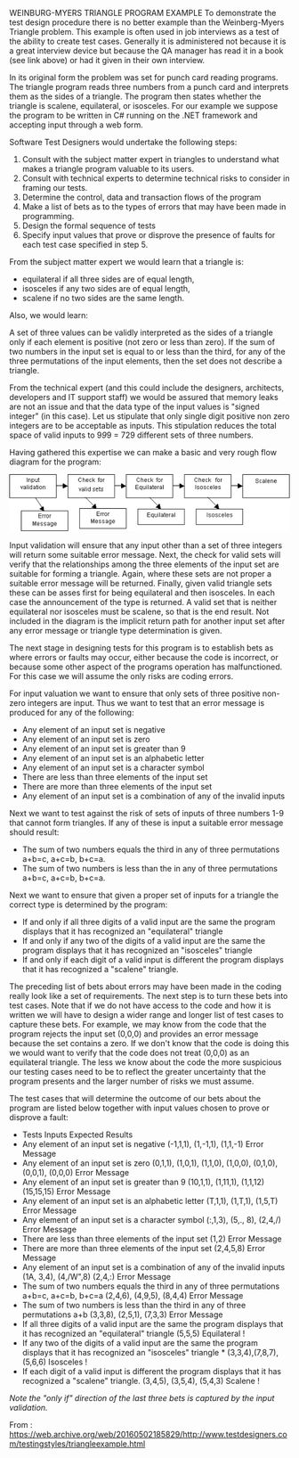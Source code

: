 WEINBURG-MYERS TRIANGLE PROGRAM EXAMPLE
To demonstrate the test design procedure there is no better example than the Weinberg-Myers Triangle problem. This example is often used in job interviews as a test of the ability to create test cases. Generally it is administered not because it is a great interview device but because the QA manager has read it in a book (see link above) or had it given in their own interview.

In its original form the problem was set for punch card reading programs. The triangle program reads three numbers from a punch card and interprets them as the sides of a triangle. The program then states whether the triangle is scalene, equilateral, or isosceles. For our example we suppose the program to be written in C# running on the .NET framework and accepting input through a web form. 

Software Test Designers would undertake the following steps:

1) Consult with the subject matter expert in triangles to understand what makes a triangle program valuable to its users. 
2) Consult with technical experts to determine technical risks to consider in framing our tests.
3) Determine the control, data and transaction flows of the program 
4) Make a list of bets as to the types of errors that may have been made in programming.
5) Design the formal sequence of tests
6) Specify input values that prove or disprove the presence of faults for each test case specified in step 5.

From the subject matter expert we would learn that a triangle is: 
* equilateral if all three sides are of equal length,
* isosceles if any two sides are of equal length,
* scalene if no two sides are the same length. 

Also, we would learn:

A set of three values can be validly interpreted as the sides of a triangle only if each element is positive (not zero or less than zero).
If the sum of two numbers in the input set is equal to or less than the third, for any of the three permutations of the input elements, then the set does not describe a triangle.

From the technical expert (and this could include the designers, architects, developers and IT support staff) we would be assured that memory leaks are not an issue and that the data type of the input values is "signed integer" (in this case). Let us stipulate that only single digit positive non zero integers are to be acceptable as inputs. This stipulation reduces the total space of valid inputs to 9*9*9 = 729 different sets of three numbers.

Having gathered this expertise we can make a basic and very rough flow diagram for the program:

![](triangletestflows.gif)

Input validation will ensure that any input other than a set of three integers will return some suitable error message. Next, the check for valid sets will verify that the relationships among the three elements of the input set are suitable for forming a triangle. Again, where these sets are not proper a suitable error message will be returned. Finally, given valid triangle sets these can be asses first for being equilateral and then isosceles. In each case the announcement of the type is returned. A valid set that is neither equilateral nor isosceles must be scalene, so that is the end result. Not included in the diagram is the implicit return path for another input set after any error message or triangle type determination is given.

The next stage in designing tests for this program is to establish bets as where errors or faults may occur, either because the code is incorrect, or because some other aspect of the programs operation has malfunctioned. For this case we will assume the only risks are coding errors. 

For input valuation we want to ensure that only sets of three positive non-zero integers are input. Thus we want to test that an error message is produced for any of the following:

* Any element of an input set is negative 
* Any element of an input set is zero
* Any element of an input set is greater than 9
* Any element of an input set is an alphabetic letter
* Any element of an input set is a character symbol
* There are less than three elements of the input set
* There are more than three elements of the input set
* Any element of an input set is a combination of any of the invalid inputs

Next we want to test against the risk of sets of inputs of three numbers 1-9 that cannot form triangles. If any of these is input a suitable error message should result:

* The sum of two numbers equals the third in any of three permutations a+b=c, a+c=b, b+c=a.
* The sum of two numbers is less than the in any of three permutations a+b=c, a+c=b, b+c=a.

Next we want to ensure that given a proper set of inputs for a triangle the correct type is determined by the program:

* If and only if all three digits of a valid input are the same the program displays that it has recognized an "equilateral" triangle
* If and only if any two of the digits of a valid input are the same the program displays that it has recognized an "isosceles" triangle
* If and only if each digit of a valid input is different the program displays that it has recognized a "scalene" triangle.

The preceding list of bets about errors may have been made in the coding really look like a set of requirements. The next step is to turn these bets into test cases. Note that if we do not have access to the code and how it is written we will have to design a wider range and longer list of test cases to capture these bets.
For example, we may know from the code that the program rejects the input set (0,0,0) and provides an error message because the set contains a zero. If we don't know that the code is doing this we would want to verify that the code does not treat (0,0,0) as an equilateral triangle. The less we know about the code the more suspicious our testing cases need to be to reflect the greater uncertainty that the program presents and the larger number of risks we must assume.

The test cases that will determine the outcome of our bets about the program are listed below together with input values chosen to prove or disprove a fault:

* Tests 	Inputs	Expected Results
* Any element of an input set is negative	(-1,1,1), (1,-1,1), (1,1,-1)	Error Message
* Any element of an input set is zero	(0,1,1), (1,0,1), (1,1,0), (1,0,0), (0,1,0), (0,0,1), (0,0,0)	Error Message
* Any element of an input set is greater than 9	(10,1,1), (1,11,1), (1,1,12) (15,15,15)	Error Message
* Any element of an input set is an alphabetic letter	(T,1,1), (1,T,1), (1,5,T)	Error Message
* Any element of an input set is a character symbol	(:,1,3), (5,., 8), (2,4,/)	Error Message
* There are less than three elements of the input set	(1,2)	Error Message
* There are more than three elements of the input set	(2,4,5,8)	Error Message
* Any element of an input set is a combination of any of the invalid inputs	(1A, 3,4), (4,/W",8) (2,4,:)	Error Message
* The sum of two numbers equals the third in any of three permutations a+b=c, a+c=b, b+c=a	(2,4,6), (4,9,5), (8,4,4)	Error Message
* The sum of two numbers is less than the third in any of three permutations a+b	(3,3,8), (2,5,1), (7,3,3)	Error Message
* If all three digits of a valid input are the same the program displays that it has recognized an "equilateral" triangle	(5,5,5)	Equilateral !
* If any two of the digits of a valid input are the same the program displays that it has recognized an "isosceles" triangle	* (3,3,4),(7,8,7),(5,6,6)	Isosceles !
* If each digit of a valid input is different the program displays that it has recognized a "scalene" triangle.	(3,4,5), (3,5,4), (5,4,3)	Scalene !

_Note the "only if" direction of the last three bets is captured by the input validation._


From : https://web.archive.org/web/20160502185829/http://www.testdesigners.com/testingstyles/triangleexample.html
